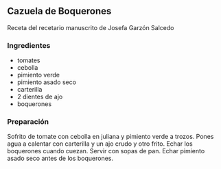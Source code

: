 ## Cazuela de Boquerones

Receta del recetario manuscrito de Josefa Garzón Salcedo

### Ingredientes

- tomates
- cebolla
- pimiento verde
- pimiento asado seco
- carterilla
- 2 dientes de ajo
- boquerones

### Preparación

Sofrito de tomate con cebolla en juliana y pimiento verde a trozos.
Pones agua a calentar con carterilla y un ajo crudo y otro frito.
Echar los boquerones cuando cuezan.
Servir con sopas de pan.
Echar pimiento asado seco antes de los boquerones.



